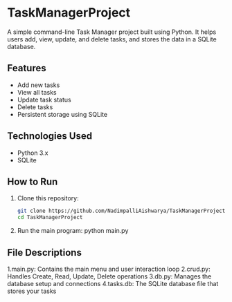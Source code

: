 # TaskManagerProject

A simple command-line Task Manager project built using Python. It helps users add, view, update, and delete tasks, and stores the data in a SQLite database.

## Features
- Add new tasks  
- View all tasks  
- Update task status  
- Delete tasks  
- Persistent storage using SQLite  

## Technologies Used
- Python 3.x  
- SQLite  

## How to Run
1. Clone this repository:
   ```bash
   git clone https://github.com/NadimpalliAishwarya/TaskManagerProject.git
   cd TaskManagerProject
2. Run the main program:
   python main.py
   
## File Descriptions
1.main.py: Contains the main menu and user interaction loop
2.crud.py: Handles Create, Read, Update, Delete operations
3.db.py: Manages the database setup and connections
4.tasks.db: The SQLite database file that stores your tasks
